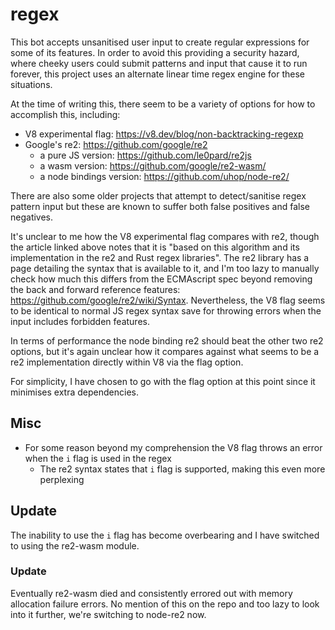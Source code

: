 # regex

This bot accepts unsanitised user input to create regular expressions for some of its features.
In order to avoid this providing a security hazard, where cheeky users could submit patterns and input that cause it to run forever, this project uses an alternate linear time regex engine for these situations.

At the time of writing this, there seem to be a variety of options for how to accomplish this, including:
- V8 experimental flag: https://v8.dev/blog/non-backtracking-regexp
- Google's re2: https://github.com/google/re2
  - a pure JS version: https://github.com/le0pard/re2js 
  - a wasm version: https://github.com/google/re2-wasm/
  - a node bindings version: https://github.com/uhop/node-re2/

There are also some older projects that attempt to detect/sanitise regex pattern input but these are known to suffer both false positives and false negatives.

It's unclear to me how the V8 experimental flag compares with re2, though the article linked above notes that it is "based on this algorithm and its implementation in the re2 and Rust regex libraries".
The re2 library has a page detailing the syntax that is available to it, and I'm too lazy to manually check how much this differs from the ECMAscript spec beyond removing the back and forward reference features: https://github.com/google/re2/wiki/Syntax.
Nevertheless, the V8 flag seems to be identical to normal JS regex syntax save for throwing errors when the input includes forbidden features.

In terms of performance the node binding re2 should beat the other two re2 options, but it's again unclear how it compares against what seems to be a re2 implementation directly within V8 via the flag option.

For simplicity, I have chosen to go with the flag option at this point since it minimises extra dependencies.

## Misc

- For some reason beyond my comprehension the V8 flag throws an error when the `i` flag is used in the regex
  - The re2 syntax states that `i` flag is supported, making this even more perplexing

## Update

The inability to use the `i` flag has become overbearing and I have switched to using the re2-wasm module.

### Update

Eventually re2-wasm died and consistently errored out with memory allocation failure errors.
No mention of this on the repo and too lazy to look into it further, we're switching to node-re2 now.
